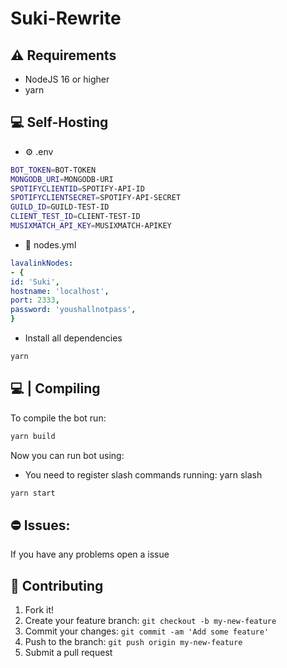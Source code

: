 # Suki-Rewrite

## ⚠ Requirements
- NodeJS 16 or higher
- yarn


## 💻 Self-Hosting

- ⚙️ .env
```bash
BOT_TOKEN=BOT-TOKEN
MONGODB_URI=MONGODB-URI
SPOTIFYCLIENTID=SPOTIFY-API-ID
SPOTIFYCLIENTSECRET=SPOTIFY-API-SECRET
GUILD_ID=GUILD-TEST-ID
CLIENT_TEST_ID=CLIENT-TEST-ID
MUSIXMATCH_API_KEY=MUSIXMATCH-APIKEY
```

- 🎵 nodes.yml
```yml
lavalinkNodes:
- {
id: 'Suki',
hostname: 'localhost',
port: 2333,
password: 'youshallnotpass',
}
```

- Install all dependencies
```bash
yarn
```

## 💻 | Compiling
To compile the bot run:

```bash
yarn build
```

Now you can run bot using:
- You need to register slash commands running: yarn slash
```bash
yarn start
```

## ⛔ Issues:
If you have any problems open a issue

## 🚀 Contributing

1. Fork it!
2. Create your feature branch: `git checkout -b my-new-feature`
3. Commit your changes: `git commit -am 'Add some feature'`
4. Push to the branch: `git push origin my-new-feature`
5. Submit a pull request
